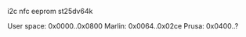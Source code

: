 i2c nfc eeprom st25dv64k

User space: 0x0000..0x0800
    Marlin: 0x0064..0x02ce
     Prusa: 0x0400..?
